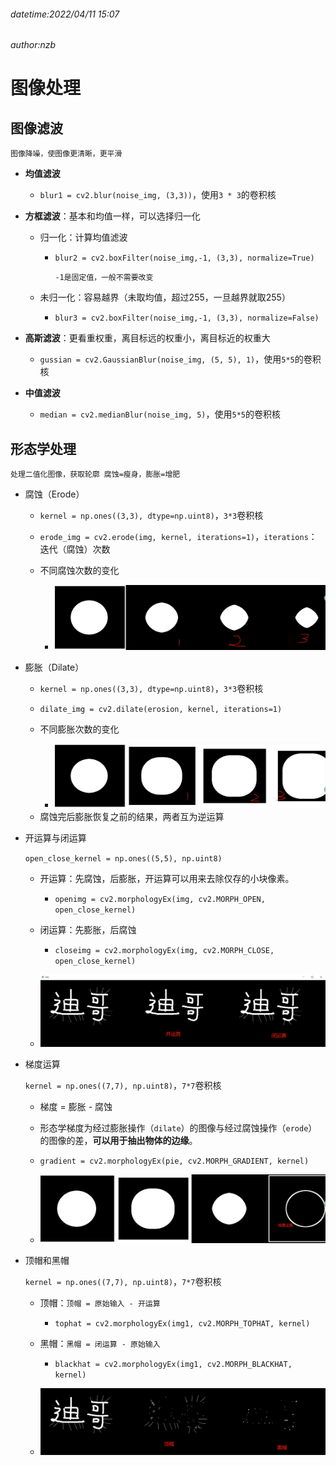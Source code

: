 ###### datetime:2022/04/11 15:07

###### author:nzb

# 图像处理

## 图像滤波

`图像降噪，使图像更清晰，更平滑`

* **均值滤波**

    * `blur1 = cv2.blur(noise_img, (3,3))`，使用`3 * 3`的卷积核

* **方框滤波**：基本和均值一样，可以选择归一化

    * 归一化：计算均值滤波

        * `blur2 = cv2.boxFilter(noise_img,-1, (3,3), normalize=True)`

          `-1是固定值，一般不需要改变`

    * 未归一化：容易越界（未取均值，超过255，一旦越界就取255）

        * `blur3 = cv2.boxFilter(noise_img,-1, (3,3), normalize=False)`

* **高斯滤波**：更看重权重，离目标远的权重小，离目标近的权重大

    * `gussian = cv2.GaussianBlur(noise_img, (5, 5), 1)`，使用`5*5`的卷积核

* **中值滤波**

    * `median = cv2.medianBlur(noise_img, 5)`，使用`5*5`的卷积核

## 形态学处理

`处理二值化图像，获取轮廓 腐蚀=瘦身，膨胀=增肥`

* 腐蚀（Erode）

    * `kernel = np.ones((3,3), dtype=np.uint8)`，`3*3`卷积核

    * `erode_img = cv2.erode(img, kernel, iterations=1)`，`iterations`：迭代（腐蚀）次数

    * 不同腐蚀次数的变化

        * ![](./imgs/ad175a77-9463-43ef-a7d6-32fc52b09eea-5771924.jpg)

* 膨胀（Dilate）

    * `kernel = np.ones((3,3), dtype=np.uint8)`，`3*3`卷积核

    * `dilate_img = cv2.dilate(erosion, kernel, iterations=1)`

    * 不同膨胀次数的变化

        * ![](./imgs/93066a62-417d-44d1-a392-709f0a43281f-5771924.jpg)

    - 腐蚀完后膨胀恢复之前的结果，两者互为逆运算

* 开运算与闭运算

  `open_close_kernel = np.ones((5,5), np.uint8)`

    * 开运算：先腐蚀，后膨胀，开运算可以用来去除仅存的小块像素。

        * `openimg = cv2.morphologyEx(img, cv2.MORPH_OPEN, open_close_kernel)`

    * 闭运算：先膨胀，后腐蚀

        * `closeimg = cv2.morphologyEx(img, cv2.MORPH_CLOSE, open_close_kernel)`

    * ![](./imgs/17791656-d330-483e-a62f-2f4d1721c2b7-5771924.jpg)

* 梯度运算

  `kernel = np.ones((7,7), np.uint8)`，`7*7`卷积核

    * 梯度 = 膨胀 - 腐蚀

    * 形态学梯度为经过膨胀操作（`dilate`）的图像与经过腐蚀操作（`erode`）的图像的差，**可以用于抽出物体的边缘**。

    * `gradient = cv2.morphologyEx(pie, cv2.MORPH_GRADIENT, kernel)`

    * ![](./imgs/b2c2d109-5bc8-427a-bf70-f9fc3f791aa9-5771924.jpg)

* 顶帽和黑帽

  `kernel = np.ones((7,7), np.uint8)`，`7*7`卷积核

    * 顶帽：`顶帽 = 原始输入 - 开运算`

        * `tophat = cv2.morphologyEx(img1, cv2.MORPH_TOPHAT, kernel)`

    * 黑帽：`黑帽 = 闭运算 - 原始输入`

        * `blackhat = cv2.morphologyEx(img1, cv2.MORPH_BLACKHAT, kernel)`

    * ![](./imgs/1b1c2c99-054e-407e-a9fe-2fd494d27e2c-5771924.jpg)
